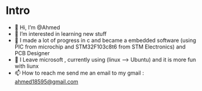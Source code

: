 # Intro

- 👋 Hi, I’m @Ahmed
- 👀 I’m interested in learning new stuff
- 🌱 I made a lot of progress in c and became a embedded software (using PIC from microchip and STM32F103c8t6 from STM Electronics) and PCB Designer
- 💞️ I Leave microsoft , currently using (linux --> Ubuntu) and it is more fun with liunx
- 📫 How to reach me send me an email to my gmail : <ahmed18595@gmail.com>
